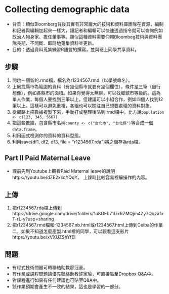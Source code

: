 # Collecting demographic data
* 背景：類似Bloomberg背後其實有非常龐大的技術和資料庫團隊在資源，編制和記者與編輯加起來一樣大，讓記者和編輯可以快速透過指令就可以查詢例如政治人物身家、擔任董事等。類似這種資料需要仰賴Bloombeg技術與資料團隊長期、不間斷、即時地蒐集資料並更新。
* 目的：透過資料蒐集練習R語言的撰寫，並與班上同學共享資料。

## 步驟
1. 開啟一個新的.rmd檔，檔名為r1234567.rmd（以學號命名）。
2. 上網找縣市為範圍的資料（有幾個縣市就要有幾個欄位），條件是三筆（自行想像），例如各縣市的面積。如果你覺得太無聊，可以找鄉鎮市等級的。這為單人作業，每個人要找到三筆以上，但建議可以小組合作，例如四個人找到12筆以上。這樣可以避免重複，各組也可以關注自己想要處理的資料對象。
3. 從網路上把數據複製下來，手動打或整理後貼到.rmd檔中。比方說`population <- c(123, 345, 5667)`
4. 把這些數據，包含縣市名稱`county <- c("台北市", "台北縣")`等合成一個`data.frame`。
5. 利用函式檢測你的資料的資料型態。
6. 利用save(df1, df2, df3, file = "r1234567.rda")將之儲存為rda檔。

## Part II Paid Maternal Leave
* 課前先到Youtube上觀看Paid Maternal leave的說明https://youtu.be/dZE2xsqYQqY。 上課時比較容易裡解操作的內容。

## 上傳
1. 把r1234567.rda檔上傳到https://drive.google.com/drive/folders/1u8OFb71LixRZMQjm4Zy7QqzafxT-rL-y?usp=sharing
2. 把r1234567.rmd檔和r1234567.nb.html或r1234567.html上傳到Ceiba的作業二，如果不知道怎麼產製.html檔的同學，可以觀看這支影片https://youtu.be/xVXUZShYfEI

## 問題
* 有程式技術問題可轉聯絡助教廖冠豪。
* 有作業或課程問題請優先聯絡助教許家瑜，可直接貼至[Dropbox Q&A](https://paper.dropbox.com/doc/R1072-QA--AXu~MLhqdA~eZs_aYA67wHWuAg-ldpdmVWiEDBLKyfCTIIhQ)中。
* 對課程進行如果有任何建議也可貼至Q&A中。
* 該作業預期會產生不一致的結果，這也是學習的一部分。

